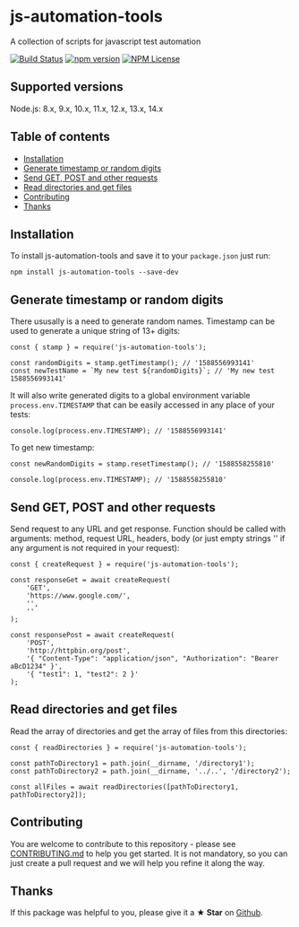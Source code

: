 # js-automation-tools

A collection of scripts for javascript test automation

[![Build Status](https://travis-ci.org/Marketionist/js-automation-tools.svg?branch=master)](https://travis-ci.org/Marketionist/js-automation-tools)
[![npm version](https://img.shields.io/npm/v/js-automation-tools.svg)](https://www.npmjs.com/package/js-automation-tools)
[![NPM License](https://img.shields.io/npm/l/js-automation-tools.svg)](https://github.com/Marketionist/js-automation-tools/blob/master/LICENSE)

## Supported versions
Node.js: 8.x, 9.x, 10.x, 11.x, 12.x, 13.x, 14.x

## Table of contents
* [Installation](#installation)
* [Generate timestamp or random digits](#generate-timestamp-or-random-digits)
* [Send GET, POST and other requests](#send-get-post-and-other-requests)
* [Read directories and get files](#read-directories-and-get-files)
* [Contributing](#contributing)
* [Thanks](#thanks)

## Installation
To install js-automation-tools and save it to your `package.json` just run:
```
npm install js-automation-tools --save-dev
```

## Generate timestamp or random digits
There ususally is a need to generate random names. Timestamp can be used to
generate a unique string of 13+ digits:
```
const { stamp } = require('js-automation-tools');

const randomDigits = stamp.getTimestamp(); // '1588556993141'
const newTestName = `My new test ${randomDigits}`; // 'My new test 1588556993141'
```
It will also write generated digits to a global environment variable
`process.env.TIMESTAMP` that can be easily accessed in any place of your tests:
```
console.log(process.env.TIMESTAMP); // '1588556993141'
```
To get new timestamp:
```
const newRandomDigits = stamp.resetTimestamp(); // '1588558255810'

console.log(process.env.TIMESTAMP); // '1588558255810'
```

## Send GET, POST and other requests
Send request to any URL and get response. Function should be called with
arguments: method, request URL, headers, body (or just empty strings '' if any
argument is not required in your request):
```
const { createRequest } = require('js-automation-tools');

const responseGet = await createRequest(
    'GET',
    'https://www.google.com/',
    '',
    ''
);

const responsePost = await createRequest(
    'POST',
    'http://httpbin.org/post',
    '{ "Content-Type": "application/json", "Authorization": "Bearer aBcD1234" }',
    '{ "test1": 1, "test2": 2 }'
);
```

## Read directories and get files
Read the array of directories and get the array of files from this directories:
```
const { readDirectories } = require('js-automation-tools');

const pathToDirectory1 = path.join(__dirname, '/directory1');
const pathToDirectory2 = path.join(__dirname, '../..', '/directory2');

const allFiles = await readDirectories([pathToDirectory1, pathToDirectory2]);
```

## Contributing
You are welcome to contribute to this repository - please see
[CONTRIBUTING.md](https://github.com/Marketionist/js-automation-tools/blob/master/CONTRIBUTING.md)
to help you get started. It is not mandatory, so you can just create a pull
request and we will help you refine it along the way.

## Thanks
If this package was helpful to you, please give it a **★ Star** on
[Github](https://github.com/Marketionist/js-automation-tools).
